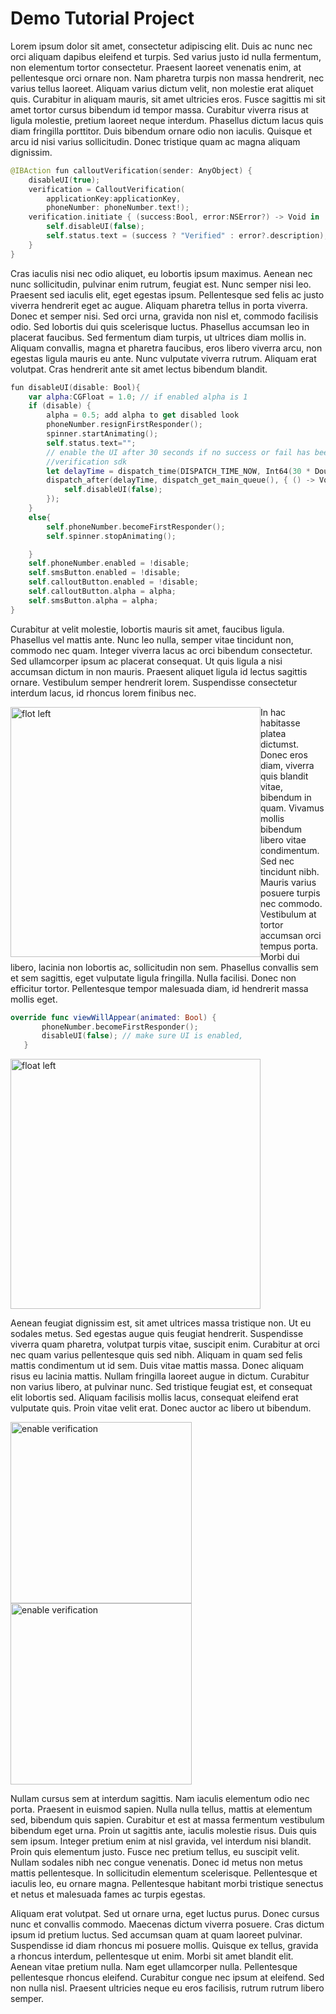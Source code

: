 # Demo Tutorial Project

Lorem ipsum dolor sit amet, consectetur adipiscing elit. Duis ac nunc nec orci aliquam dapibus eleifend et turpis. Sed varius justo id nulla fermentum, non elementum tortor consectetur. Praesent laoreet venenatis enim, at pellentesque orci ornare non. Nam pharetra turpis non massa hendrerit, nec varius tellus laoreet. Aliquam varius dictum velit, non molestie erat aliquet quis. Curabitur in aliquam mauris, sit amet ultricies eros. Fusce sagittis mi sit amet tortor cursus bibendum id tempor massa. Curabitur viverra risus at ligula molestie, pretium laoreet neque interdum. Phasellus dictum lacus quis diam fringilla porttitor. Duis bibendum ornare odio non iaculis. Quisque et arcu id nisi varius sollicitudin. Donec tristique quam ac magna aliquam dignissim.

````swift
@IBAction fun calloutVerification(sender: AnyObject) {
    disableUI(true);
    verification = CalloutVerification(
        applicationKey:applicationKey, 
        phoneNumber: phoneNumber.text!);
    verification.initiate { (success:Bool, error:NSError?) -> Void in
        self.disableUI(false);
        self.status.text = (success ? "Verified" : error?.description);
    }
}
````

Cras iaculis nisi nec odio aliquet, eu lobortis ipsum maximus. Aenean nec nunc sollicitudin, pulvinar enim rutrum, feugiat est. Nunc semper nisi leo. Praesent sed iaculis elit, eget egestas ipsum. Pellentesque sed felis ac justo viverra hendrerit eget ac augue. Aliquam pharetra tellus in porta viverra. Donec et semper nisi. Sed orci urna, gravida non nisl et, commodo facilisis odio. Sed lobortis dui quis scelerisque luctus. Phasellus accumsan leo in placerat faucibus. Sed fermentum diam turpis, ut ultrices diam mollis in. Aliquam convallis, magna et pharetra faucibus, eros libero viverra arcu, non egestas ligula mauris eu ante. Nunc vulputate viverra rutrum. Aliquam erat volutpat. Cras hendrerit ante sit amet lectus bibendum blandit.

````swift
fun disableUI(disable: Bool){
    var alpha:CGFloat = 1.0; // if enabled alpha is 1
    if (disable) {
        alpha = 0.5; add alpha to get disabled look
        phoneNumber.resignFirstResponder(); 
        spinner.startAnimating(); 
        self.status.text="";
        // enable the UI after 30 seconds if no success or fail has been received in the
        //verification sdk
        let delayTime = dispatch_time(DISPATCH_TIME_NOW, Int64(30 * Double(NSEC_PER_SEC)))
        dispatch_after(delayTime, dispatch_get_main_queue(), { () -> Void in
            self.disableUI(false);
        });
    }
    else{
        self.phoneNumber.becomeFirstResponder();
        self.spinner.stopAnimating();

    }
    self.phoneNumber.enabled = !disable;
    self.smsButton.enabled = !disable;
    self.calloutButton.enabled = !disable;
    self.calloutButton.alpha = alpha;
    self.smsButton.alpha = alpha;
}
````


Curabitur at velit molestie, lobortis mauris sit amet, faucibus ligula. Phasellus vel mattis ante. Nunc leo nulla, semper vitae tincidunt non, commodo nec quam. Integer viverra lacus ac orci bibendum consectetur. Sed ullamcorper ipsum ac placerat consequat. Ut quis ligula a nisi accumsan dictum in non mauris. Praesent aliquet ligula id lectus sagittis ornare. Vestibulum semper hendrerit lorem. Suspendisse consectetur interdum lacus, id rhoncus lorem finibus nec.

<img src="https://github.com/sinch/ios-video-introduction/raw/master/images/screenshot.png" width="400px" alt="flot left" style="max-width:100%; float:left;">

In hac habitasse platea dictumst. Donec eros diam, viverra quis blandit vitae, bibendum in quam. Vivamus mollis bibendum libero vitae condimentum. Sed nec tincidunt nibh. Mauris varius posuere turpis nec commodo. Vestibulum at tortor accumsan orci tempus porta. Morbi dui libero, lacinia non lobortis ac, sollicitudin non sem. Phasellus convallis sem et sem sagittis, eget vulputate ligula fringilla. Nulla facilisi. Donec non efficitur tortor. Pellentesque tempor malesuada diam, id hendrerit massa mollis eget.

````swift
override func viewWillAppear(animated: Bool) {
       phoneNumber.becomeFirstResponder();
       disableUI(false); // make sure UI is enabled,
   }
````


<img src="https://github.com/sinch/ios-video-introduction/raw/master/images/screenshot.png" width="400px" alt="float left" style="max-width:100%;" class="float-left">

Aenean feugiat dignissim est, sit amet ultrices massa tristique non. Ut eu sodales metus. Sed egestas augue quis feugiat hendrerit. Suspendisse viverra quam pharetra, volutpat turpis vitae, suscipit enim. Curabitur at orci nec quam varius pellentesque quis sed nibh. Aliquam in quam sed felis mattis condimentum ut id sem. Duis vitae mattis massa. Donec aliquam risus eu lacinia mattis. Nullam fringilla laoreet augue in dictum. Curabitur non varius libero, at pulvinar nunc. Sed tristique feugiat est, et consequat elit lobortis sed. Aliquam facilisis mollis lacus, consequat eleifend erat vulputate quis. Proin vitae velit erat. Donec auctor ac libero ut bibendum.

<img src="https://github.com/sinch/ios-video-introduction/raw/master/images/screenshot.png" width="290px" alt="enable verification" style="max-width:100%;"><img src="https://github.com/sinch/ios-video-introduction/raw/master/images/screenshot.png" width="290px" alt="enable verification" style="max-width:100%;">

Nullam cursus sem at interdum sagittis. Nam iaculis elementum odio nec porta. Praesent in euismod sapien. Nulla nulla tellus, mattis at elementum sed, bibendum quis sapien. Curabitur et est at massa fermentum vestibulum bibendum eget urna. Proin ut sagittis ante, iaculis molestie risus. Duis quis sem ipsum. Integer pretium enim at nisl gravida, vel interdum nisi blandit. Proin quis elementum justo. Fusce nec pretium tellus, eu suscipit velit. Nullam sodales nibh nec congue venenatis. Donec id metus non metus mattis pellentesque. In sollicitudin elementum scelerisque. Pellentesque et iaculis leo, eu ornare magna. Pellentesque habitant morbi tristique senectus et netus et malesuada fames ac turpis egestas.

Aliquam erat volutpat. Sed ut ornare urna, eget luctus purus. Donec cursus nunc et convallis commodo. Maecenas dictum viverra posuere. Cras dictum ipsum id pretium luctus. Sed accumsan quam at quam laoreet pulvinar. Suspendisse id diam rhoncus mi posuere mollis. Quisque ex tellus, gravida a rhoncus interdum, pellentesque ut enim. Morbi sit amet blandit elit. Aenean vitae pretium nulla. Nam eget ullamcorper nulla. Pellentesque pellentesque rhoncus eleifend. Curabitur congue nec ipsum at eleifend. Sed non nulla nisl. Praesent ultricies neque eu eros facilisis, rutrum rutrum libero semper.

